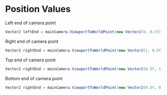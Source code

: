 # Position Values
Left end of camera point
```C#
Vector2 leftEnd = mainCamera.ViewportToWorldPoint(new Vector2(0, 0.5f));
``` 

Right end of camera point
```C#
Vector2 rightEnd = mainCamera.ViewportToWorldPoint(new Vector2(1, 0.5f));
``` 

Top end of camera point
```C#
Vector2 rightEnd = mainCamera.ViewportToWorldPoint(new Vector2(0.5f, 1));
``` 

Bottom end of camera point
```C#
Vector2 rightEnd = mainCamera.ViewportToWorldPoint(new Vector2(0.5f, 0));
``` 